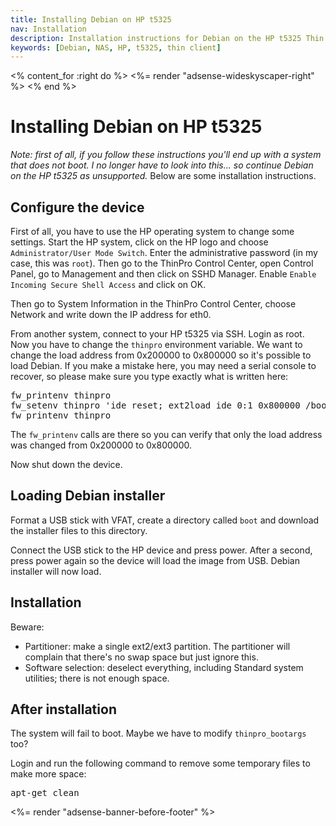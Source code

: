 ```yaml
---
title: Installing Debian on HP t5325
nav: Installation
description: Installation instructions for Debian on the HP t5325 Thin Client
keywords: [Debian, NAS, HP, t5325, thin client]
---
```


<% content_for :right do %>
<%= render "adsense-wideskyscaper-right" %>
<% end %>

<h1>Installing Debian on HP t5325</h1>

<em>Note: first of all, if you follow these instructions you'll end up with
a system that does not boot.  I no longer have to look into this... so
continue Debian on the HP t5325 as unsupported.</em>  Below are some
installation instructions.

<h2>Configure the device</h2>

First of all, you have to use the HP operating system to change some
settings.  Start the HP system, click on the HP logo and choose
`Administrator/User Mode Switch`.  Enter the administrative password (in my
case, this was `root`).  Then go to the ThinPro Control Center, open
Control Panel, go to Management and then click on SSHD Manager.  Enable
`Enable Incoming Secure Shell Access` and click on OK.

Then go to System Information in the ThinPro Control Center, choose Network
and write down the IP address for eth0.

From another system, connect to your HP t5325 via SSH.  Login as root.  Now
you have to change the `thinpro` environment variable.  We want to change
the load address from 0x200000 to 0x800000 so it's possible to load Debian.
If you make a mistake here, you may need a serial console to recover, so
please make sure you type exactly what is written here:

<div class="code">
<pre>
fw_printenv thinpro
fw_setenv thinpro 'ide reset; ext2load ide 0:1 0x800000 /boot/uImage; wol; setenv bootargs $(thinpro_bootargs); bootm 0x800000'
fw_printenv thinpro
</pre>
</div>

The `fw_printenv` calls are there so you can verify that only the load
address was changed from 0x200000 to 0x800000.

Now shut down the device.

<h2>Loading Debian installer</h2>

Format a USB stick with VFAT, create a directory called `boot` and download
the installer files to this directory.

Connect the USB stick to the HP device and press power.  After a second,
press power again so the device will load the image from USB.  Debian
installer will now load.

<h2>Installation</h2>

Beware:

<ul>

<li>Partitioner: make a single ext2/ext3 partition.  The partitioner will
complain that there's no swap space but just ignore this.</li>

<li>Software selection: deselect everything, including Standard system
utilities; there is not enough space.</li>

</ul>

<h2>After installation</h2>

The system will fail to boot.  Maybe we have to modify `thinpro_bootargs`
too?

Login and run the following command to remove some temporary files to make
more space:

<div class="code">
<pre>
apt-get clean
</pre>
</div>

<div class="bbf">
<%= render "adsense-banner-before-footer" %>
</div>

